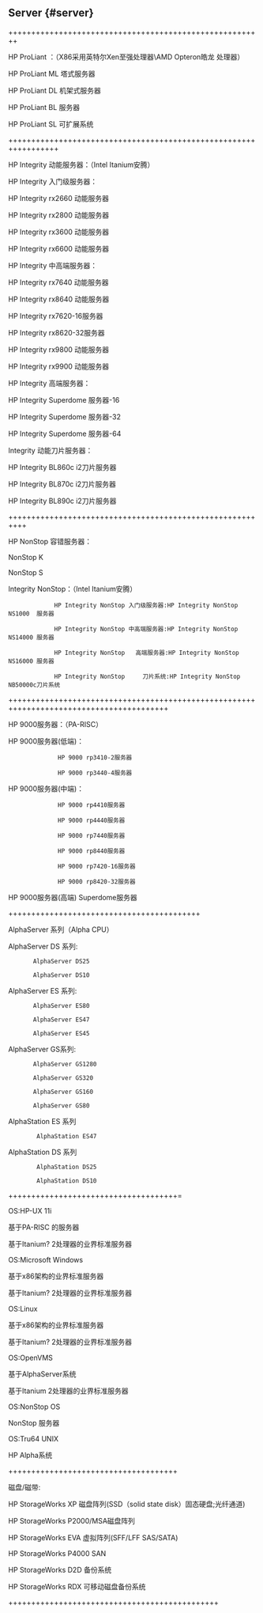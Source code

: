 ## Server {#server}

++++++++++++++++++++++++++++++++++++++++++++++++++++++++

HP ProLiant ：（X86采用英特尔Xen至强处理器\AMD Opteron皓龙 处理器）

HP ProLiant ML 塔式服务器

HP ProLiant DL 机架式服务器

HP ProLiant BL 服务器

HP ProLiant SL 可扩展系统

+++++++++++++++++++++++++++++++++++++++++++++++++++++++++++++++++

HP Integrity 动能服务器：（Intel Itanium安腾）

HP Integrity 入门级服务器：

HP Integrity rx2660 动能服务器

HP Integrity rx2800 动能服务器

HP Integrity rx3600 动能服务器

HP Integrity rx6600 动能服务器

HP Integrity 中高端服务器：

HP Integrity rx7640 动能服务器

HP Integrity rx8640 动能服务器

HP Integrity rx7620-16服务器

HP Integrity rx8620-32服务器

HP Integrity rx9800 动能服务器

HP Integrity rx9900 动能服务器

HP Integrity 高端服务器：

HP Integrity Superdome 服务器-16

HP Integrity Superdome 服务器-32

HP Integrity Superdome 服务器-64

Integrity 动能刀片服务器：

HP Integrity BL860c i2刀片服务器

HP Integrity BL870c i2刀片服务器

HP Integrity BL890c i2刀片服务器

++++++++++++++++++++++++++++++++++++++++++++++++++++++++++

HP NonStop 容错服务器：

NonStop K

NonStop S

Integrity NonStop：（Intel Itanium安腾）

                 HP Integrity NonStop 入门级服务器:HP Integrity NonStop NS1000  服务器

                 HP Integrity NonStop 中高端服务器:HP Integrity NonStop NS14000 服务器

                 HP Integrity NonStop   高端服务器:HP Integrity NonStop NS16000 服务器

                 HP Integrity NonStop     刀片系统:HP Integrity NonStop NB50000c刀片系统

+++++++++++++++++++++++++++++++++++++++++++++++++++++++++++++++++++++++++++++++++++++++++

HP 9000服务器：（PA-RISC）

HP 9000服务器(低端)：

                  HP 9000 rp3410-2服务器

                  HP 9000 rp3440-4服务器

HP 9000服务器(中端)：

                  HP 9000 rp4410服务器

                  HP 9000 rp4440服务器

                  HP 9000 rp7440服务器

                  HP 9000 rp8440服务器

                  HP 9000 rp7420-16服务器

                  HP 9000 rp8420-32服务器

HP 9000服务器(高端) Superdome服务器

++++++++++++++++++++++++++++++++++++++++++

AlphaServer 系列（Alpha CPU）

AlphaServer DS 系列:

           AlphaServer DS25

           AlphaServer DS10

AlphaServer ES 系列:

           AlphaServer ES80

           AlphaServer ES47

           AlphaServer ES45

AlphaServer GS系列:

           AlphaServer GS1280

           AlphaServer GS320

           AlphaServer GS160

           AlphaServer GS80

AlphaStation ES 系列

            AlphaStation ES47

AlphaStation DS 系列

            AlphaStation DS25

            AlphaStation DS10

+++++++++++++++++++++++++++++++++++++=

OS:HP-UX 11i

基于PA-RISC 的服务器

基于Itanium? 2处理器的业界标准服务器

OS:Microsoft Windows

基于x86架构的业界标准服务器

基于Itanium? 2处理器的业界标准服务器

OS:Linux

基于x86架构的业界标准服务器

基于Itanium? 2处理器的业界标准服务器

OS:OpenVMS

基于AlphaServer系统

基于Itanium 2处理器的业界标准服务器

OS:NonStop OS

NonStop 服务器

OS:Tru64 UNIX

HP Alpha系统

+++++++++++++++++++++++++++++++++++++

磁盘/磁带:

HP StorageWorks XP       磁盘阵列(SSD（solid state disk）固态硬盘;光纤通道)

HP StorageWorks P2000/MSA磁盘阵列

HP StorageWorks EVA 虚拟阵列(SFF/LFF SAS/SATA)

HP StorageWorks P4000 SAN

HP StorageWorks D2D 备份系统

HP StorageWorks RDX 可移动磁盘备份系统

++++++++++++++++++++++++++++++++++++++++++++++